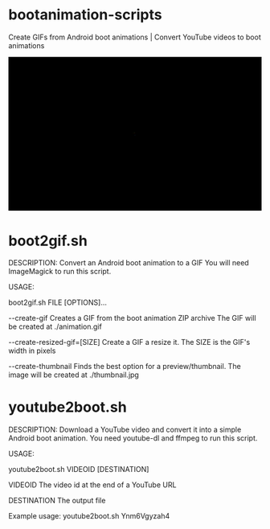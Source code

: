 # bootanimation-scripts
Create GIFs from Android boot animations | Convert YouTube videos to boot animations

![TEST GIF](test/animation.gif "Boot Animation")

# boot2gif.sh

DESCRIPTION: Convert an Android boot animation to a GIF
You will need ImageMagick to run this script.

USAGE:

boot2gif.sh FILE [OPTIONS]...

--create-gif Creates a GIF from the boot animation ZIP archive
The GIF will be created at ./animation.gif

--create-resized-gif=[SIZE] Create a GIF a resize it.
The SIZE is the GIF's width in pixels

--create-thumbnail Finds the best option for a preview/thumbnail.
The image will be created at ./thumbnail.jpg

# youtube2boot.sh

DESCRIPTION: Download a YouTube video and convert it into a simple Android boot animation.
You need youtube-dl and ffmpeg to run this script.


USAGE:

youtube2boot.sh VIDEOID [DESTINATION]


VIDEOID The video id at the end of a YouTube URL

DESTINATION The output file

Example usage: youtube2boot.sh Ynm6Vgyzah4

